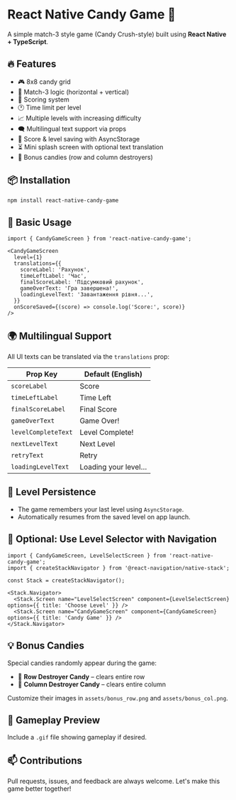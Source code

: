 # React Native Candy Game 🍬

A simple match-3 style game (Candy Crush-style) built using **React Native + TypeScript**.

## 🔥 Features

- 🎮 8x8 candy grid
- 🧠 Match-3 logic (horizontal + vertical)
- 🧾 Scoring system
- 🕐 Time limit per level
- 📈 Multiple levels with increasing difficulty
- 🗨 Multilingual text support via props
- 💾 Score & level saving with AsyncStorage
- ⏳ Mini splash screen with optional text translation
- 🍬 Bonus candies (row and column destroyers)

## 📦 Installation

```bash
npm install react-native-candy-game
```

## 📱 Basic Usage

```tsx
import { CandyGameScreen } from 'react-native-candy-game';

<CandyGameScreen
  level={1}
  translations={{
    scoreLabel: 'Рахунок',
    timeLeftLabel: 'Час',
    finalScoreLabel: 'Підсумковий рахунок',
    gameOverText: 'Гра завершена!',
    loadingLevelText: 'Завантаження рівня...',
  }}
  onScoreSaved={(score) => console.log('Score:', score)}
/>
```

## 🌍 Multilingual Support

All UI texts can be translated via the `translations` prop:

| Prop Key              | Default (English)           |
|-----------------------|-----------------------------|
| `scoreLabel`          | Score                       |
| `timeLeftLabel`       | Time Left                   |
| `finalScoreLabel`     | Final Score                 |
| `gameOverText`        | Game Over!                  |
| `levelCompleteText`   | Level Complete!             |
| `nextLevelText`       | Next Level                  |
| `retryText`           | Retry                       |
| `loadingLevelText`    | Loading your level…         |

## 🔁 Level Persistence

- The game remembers your last level using `AsyncStorage`.
- Automatically resumes from the saved level on app launch.

## 📂 Optional: Use Level Selector with Navigation

```tsx
import { CandyGameScreen, LevelSelectScreen } from 'react-native-candy-game';
import { createStackNavigator } from '@react-navigation/native-stack';

const Stack = createStackNavigator();

<Stack.Navigator>
  <Stack.Screen name="LevelSelectScreen" component={LevelSelectScreen} options={{ title: 'Choose Level' }} />
  <Stack.Screen name="CandyGameScreen" component={CandyGameScreen} options={{ title: 'Candy Game' }} />
</Stack.Navigator>
```

## 💡 Bonus Candies

Special candies randomly appear during the game:
- 🍬 **Row Destroyer Candy** – clears entire row
- 🍬 **Column Destroyer Candy** – clears entire column

Customize their images in `assets/bonus_row.png` and `assets/bonus_col.png`.

## 🎥 Gameplay Preview

Include a `.gif` file showing gameplay if desired.

## 📫 Contributions

Pull requests, issues, and feedback are always welcome. Let's make this game better together!